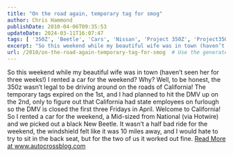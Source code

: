 ```yaml
---
title: "On the road again, temporary tag for smog"
author: Chris Hammond
publishDate: 2010-04-06T09:35:53
updateDate: 2024-03-11T16:07:47
tags: [ '350Z', 'Beetle', 'Cars', 'Nissan', 'Project 350Z', 'Project350z', 'Project350zcom', 'Super Beetle', 'SuperBeetle', 'VW' ]
excerpt: "So this weekend while my beautiful wife was in town (haven’t seen her for three weeks!) I rented a car for the weekend? Why? Well, to be honest, the 350z wasn’t legal to be driving around on the roads of California! The temporary tags expired on the 1st, and I had planned to hit the DMV up on the 2nd, only to figure out that California had state employees on furlough so the DMV is closed the first three Fridays in April. Welcome to California!  So I rented a car for the weekend, a Mid-sized from National (via Hotwire) and we picked out a black New Beetle. It wasn’t a half bad ride for the weekend, the windshield felt like it was 10 miles away, and I would hate to try to sit in the back seat, but for the two of us it worked out fine."
url: /2010/on-the-road-again-temporary-tag-for-smog  # Use the generated URL with year
---
```

So this weekend while my beautiful wife was in town (haven’t seen her for three weeks!) I rented a car for the weekend? Why? Well, to be honest, the 350z wasn’t legal to be driving around on the roads of California! The temporary tags expired on the 1st, and I had planned to hit the DMV up on the 2nd, only to figure out that California had state employees on furlough so the DMV is closed the first three Fridays in April. Welcome to California!  So I rented a car for the weekend, a Mid-sized from National (via Hotwire) and we picked out a black New Beetle. It wasn’t a half bad ride for the weekend, the windshield felt like it was 10 miles away, and I would hate to try to sit in the back seat, but for the two of us it worked out fine. <a href="https://www.autocrossblog.com/on-the-road-again-temporary-tag-for-smog">Read More at www.autocrossblog.com</a>
